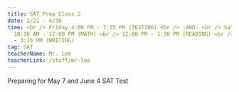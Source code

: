 ```yaml
---
title: SAT Prep Class 2
date: 1/21 - 4/30
time: <br /> Friday 4:00 PM - 7:15 PM (TESTING) <br /> -AND- <br /> Saturday
  10:30 AM - 12:00 PM (MATH) <br /> 12:00 PM - 1:30 PM (READING) <br /> 1:45 PM
  - 3:15 PM (WRITING)
tag: SAT
teacherName: Mr. Lee
teacherLink: /staff/mr-lee
---
```

Preparing for May 7 and June 4 SAT Test